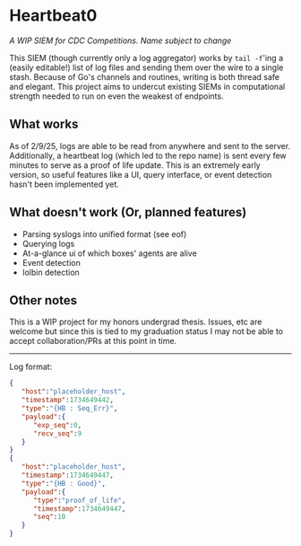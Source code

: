 # Heartbeat0
*A WIP SIEM for CDC Competitions. Name subject to change*

This SIEM (though currently only a log aggregator) works by `tail -f`'ing a (easily editable!) list of log files and sending them over the wire to a single stash. Because of Go's channels and routines, writing is both thread safe and elegant. This project aims to undercut existing SIEMs in computational strength needed to run on even the weakest of endpoints.

## What works
As of 2/9/25, logs are able to be read from anywhere and sent to the server. Additionally, a heartbeat log (which led to the repo name) is sent every few minutes to serve as a proof of life update. This is an extremely early version, so useful features like a UI, query interface, or event detection hasn't been implemented yet.

## What doesn't work (Or, planned features)
- Parsing syslogs into unified format (see eof)
- Querying logs
- At-a-glance ui of which boxes' agents are alive
- Event detection
- lolbin detection

## Other notes
This is a WIP project for my honors undergrad thesis. Issues, etc are welcome but since this is tied to my graduation status I may not be able to accept collaboration/PRs at this point in time.

---


Log format:
```json
{
   "host":"placeholder_host",
   "timestamp":1734649442,
   "type":"{HB : Seq_Err}",
   "payload":{
      "exp_seq":0,
      "recv_seq":9
   }
}
{
   "host":"placeholder_host",
   "timestamp":1734649447,
   "type":"{HB : Good}",
   "payload":{
      "type":"proof_of_life",
      "timestamp":1734649447,
      "seq":10
   }
}
```